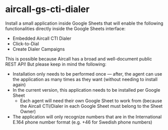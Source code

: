# aircall-gs-cti-dialer
Install a small application inside Google Sheets that will enable the following functionalities directly inside the Google Sheets interface:

- Embedded Aircall CTI Dialer
- Click-to-Dial
- Create Dialer Campaigns

This is possible because Aircall has a broad and well-document public REST API! But please keep in mind the following:

- Installation only needs to be performed once — after, the agent can use the application as many times as they want (without needing to install again)
- In the current version, this application needs to be installed per Google Sheet
  - Each agent will need their own Google Sheet to work from (because the Aircall CTI/Dialer in each Google Sheet must belong to the Sheet Owner)
- The application will only recognize numbers that are in the International E.164 phone number format (e.g. +46 for Swedish phone numbers)
